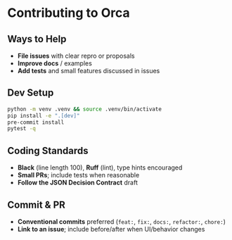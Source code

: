 # Contributing to Orca

## Ways to Help
- **File issues** with clear repro or proposals
- **Improve docs** / examples
- **Add tests** and small features discussed in issues

## Dev Setup
```bash
python -m venv .venv && source .venv/bin/activate
pip install -e ".[dev]"
pre-commit install
pytest -q
```

## Coding Standards
- **Black** (line length 100), **Ruff** (lint), type hints encouraged
- **Small PRs**; include tests when reasonable
- **Follow the JSON Decision Contract** draft

## Commit & PR
- **Conventional commits** preferred (`feat:`, `fix:`, `docs:`, `refactor:`, `chore:`)
- **Link to an issue**; include before/after when UI/behavior changes
